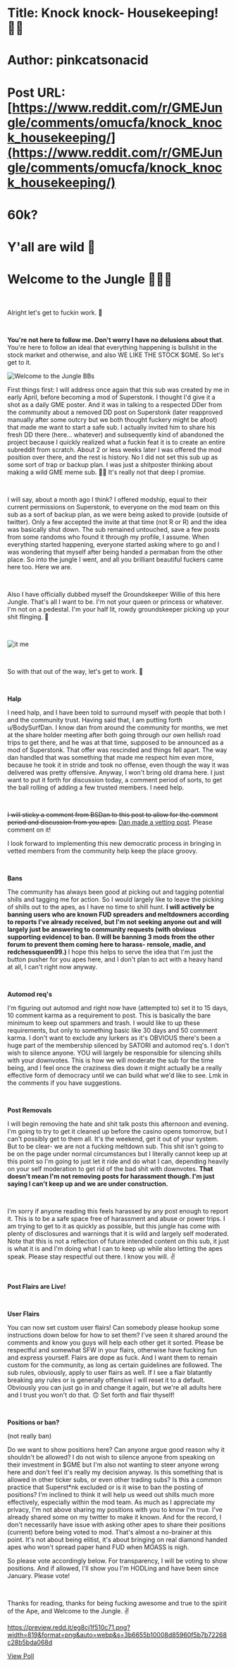 # Title: Knock knock- Housekeeping! 🧹🧼
# Author: pinkcatsonacid
# Post URL: [https://www.reddit.com/r/GMEJungle/comments/omucfa/knock_knock_housekeeping/](https://www.reddit.com/r/GMEJungle/comments/omucfa/knock_knock_housekeeping/)


# 60k?

# Y'all are wild 💖

# Welcome to the Jungle 🦍🤝💪

&#x200B;

Alright let's get to fuckin work. 💪

&#x200B;

**You're not here to follow me. Don't worry I have no delusions about that**. You're here to follow an ideal that everything happening is bullshit in the stock market and otherwise, and also WE LIKE THE STOCK $GME. So let's get to it.

![Welcome to the Jungle BBs](https://preview.redd.it/qw1kith7gzb71.jpg?width=1200&format=pjpg&auto=webp&s=988292ab6d91713859a150448b5b13e29408fce4)

First things first: I will address once again that this sub was created by me in early April, before becoming a mod of Superstonk. I thought I'd give it a shot as a daily GME poster. And it was in talking to a respected DDer from the community about a removed DD post on Superstonk (later reapproved manually after some outcry but we both thought fuckery might be afoot) that made me want to start a safe sub. I actually invited him to share his fresh DD there (here... whatever) and subsequently kind of abandoned the project because I quickly realized what a fuckin feat it is to create an entire subreddit from scratch. About 2 or less weeks later I was offered the mod position over there, and the rest is history. No I did not set this sub up as some sort of trap or backup plan. I was just a shitposter thinking about making a wild GME meme sub. 🤷‍♀️ It's really not that deep I promise.

&#x200B;

I will say, about a month ago I think? I offered modship, equal to their current permissions on Superstonk, to everyone on the mod team on this sub as a sort of backup plan, as we were being asked to provide (outside of twitter). Only a few accepted the invite at that time (not R or R) and the idea was basically shut down. The sub remained untouched, save a few posts from some randoms who found it through my profile, I assume. When everything started happening, everyone started asking where to go and I was wondering that myself after being handed a permaban from the other place. So into the jungle I went, and all you brilliant beautiful fuckers came here too. Here we are.

&#x200B;

Also I have officially dubbed myself the Groundskeeper Willie of this here Jungle. That's all I want to be. I'm not your queen or princess or whatever. I'm not on a pedestal. I'm your half lit, rowdy groundskeeper picking up your shit flinging. 🤗

&#x200B;

![it me](https://preview.redd.it/84el108x20c71.png?width=225&format=png&auto=webp&s=8f59ba0f3f9f2202e1821e2e4749787b8c032bd6)

&#x200B;

So with that out of the way, let's get to work. 🔨

&#x200B;

**Halp**

I need halp, and I have been told to surround myself with people that both I and the community trust. Having said that, I am putting forth u/BodySurfDan. I know dan from around the community for months, we met at the share holder meeting after both going through our own hellish road trips to get there, and he was at that time, supposed to be announced as a mod of Superstonk. That offer was rescinded and things fell apart. The way dan handled that was something that made me respect him even more, because he took it in stride and took no offense, even though the way it was delivered was pretty offensive. Anyway, I won't bring old drama here. I just want to put it forth for discussion today, a comment period of sorts, to get the ball rolling of adding a few trusted members. I need help.

&#x200B;

~~I will sticky a comment from BSDan to this post to allow for the comment period and discussion from you apes.~~ [Dan made a vetting post](https://www.reddit.com/r/GMEJungle/comments/omvrjv/at_the_request_of_apes_a_little_bit_about_myself/?utm_source=share&utm_medium=web2x&context=3). Please comment on it!

I look forward to implementing this new democratic process in bringing in vetted members from the community help keep the place groovy.

&#x200B;

**Bans**

The community has always been good at picking out and tagging potential shills and tagging me for action. So I would largely like to leave the picking of shills out to the apes, as I have no time to shill hunt. **I will actively be banning users who are known FUD spreaders and meltdowners according to reports I've already received, but I'm not seeking anyone out and will largely just be answering to community requests (with obvious supporting evidence) to ban. (I will be banning 3 mods from the other forum to prevent them coming here to harass- rensole, madie, and redchessqueen99.)** I hope this helps to serve the idea that I'm just the button pusher for you apes here, and I don't plan to act with a heavy hand at all, I can't right now anyway.

&#x200B;

**Automod req's**

I'm figuring out automod and right now have (attempted to) set it to 15 days, 10 comment karma as a requirement to post. This is basically the bare minimum to keep out spammers and trash. I would like to up these requirements, but only to something basic like 30 days and 50 comment karma. I don't want to exclude any lurkers as it's OBVIOUS there's been a huge part of the membership silenced by SATORI and automod req's. I don't wish to silence anyone. YOU will largely be responsible for silencing shills with your downvotes. This is how we will moderate the sub for the time being, and I feel once the craziness dies down it might actually be a really effective form of democracy until we can build what we'd like to see. Lmk in the comments if you have suggestions.

&#x200B;

**Post Removals**

I will begin removing the hate and shit talk posts this afternoon and evening. I'm going to try to get it cleaned up before the casino opens tomorrow, but I can't possibly get to them all. It's the weekend, get it out of your system. But to be clear- we are not a fucking meltdown sub. This shit isn't going to be on the page under normal circumstances but I literally cannot keep up at this point so I'm going to just let it ride and do what I can, depending heavily on your self moderation to get rid of the bad shit with downvotes. **That doesn't mean I'm not removing posts for harassment though. I'm just saying I can't keep up and we are under construction.**

&#x200B;

I'm sorry if anyone reading this feels harassed by any post enough to report it. This is to be a safe space free of harassment and abuse or power trips. I am trying to get to it as quickly as possible, but this jungle has come with plenty of disclosures and warnings that it is wild and largely self moderated. Note that this is not a reflection of future intended content on this sub, it just is what it is and I'm doing what I can to keep up while also letting the apes speak. Please stay respectful out there. I know you will. ✌

&#x200B;

**Post Flairs are Live!**

&#x200B;

**User Flairs**

You can now set custom user flairs! Can somebody please hookup some instructions down below for how to set them? I've seen it shared around the comments and know you guys will help each other get it sorted. Please be respectful and somewhat SFW in your flairs, otherwise have fucking fun and express yourself. Flairs are dope as fuck. And I want them to remain custom for the community, as long as certain guidelines are followed. The sub rules, obviously, apply to user flairs as well. If I see a flair blatantly breaking any rules or is generally offensive I will reset it to a default. Obviously you can just go in and change it again, but we're all adults here and I trust you won't do that. 🙃 Set forth and flair thyself!

&#x200B;

**Positions or ban?**

(not really ban)

Do we want to show positions here? Can anyone argue good reason why it shouldn't be allowed? I do not wish to silence anyone from speaking on their investment in $GME but I'm also not wanting to steer anyone wrong here and don't feel it's really my decision anyway. Is this something that is allowed in other ticker subs, or even other trading subs? Is this a common practice that Superst\*nk excluded or is it wise to ban the posting of positions? I'm inclined to think it will help us weed out shills much more effectively, especially within the mod team. As much as I appreciate my privacy, I'm not above sharing my positions with you to know I'm true. I've already shared some on my twitter to make it known. And for the record, I don't necessarily have issue with asking other apes to share their positions (current) before being voted to mod. That's almost a no-brainer at this point. It's not about being elitist, it's about bringing on real diamond handed apes who won't spread paper hand FUD when MOASS is nigh.

So please vote accordingly below. For transparency, I will be voting to show positions. And if allowed, I'll show you I'm HODLing and have been since January. Please vote!

&#x200B;

Thanks for reading, thanks for being fucking awesome and true to the spirit of the Ape, and Welcome to the Jungle. ✌

https://preview.redd.it/eg8cj1f510c71.png?width=819&format=png&auto=webp&s=3b6655b10008d85960f5b7b72268c28b5bda068d

[View Poll](https://www.reddit.com/poll/omucfa)